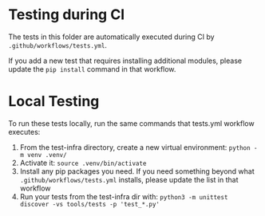 # Testing during CI
The tests in this folder are automatically executed during CI by `.github/workflows/tests.yml`.  

If you add a new test that requires installing additional modules, please update the `pip install` command in that workflow.

# Local Testing
To run these tests locally, run the same commands that tests.yml workflow executes:

1. From the test-infra directory, create a new virtual environment: `python -m venv .venv/`
2. Activate it: `source .venv/bin/activate`
3. Install any pip packages you need. If you need something beyond what `.github/workflows/tests.yml` installs, please update the list in that workflow
4. Run your tests from the test-infra dir with: `python3 -m unittest discover -vs tools/tests -p 'test_*.py'`